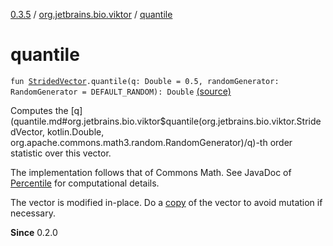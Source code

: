 [0.3.5](../index.md) / [org.jetbrains.bio.viktor](index.md) / [quantile](.)

# quantile

`fun `[`StridedVector`](-strided-vector/index.md)`.quantile(q: Double = 0.5, randomGenerator: RandomGenerator = DEFAULT_RANDOM): Double` [(source)](https://github.com/JetBrains-Research/viktor/blob/0.3.5/src/main/kotlin/org/jetbrains/bio/viktor/Random.kt#L51)

Computes the [q](quantile.md#org.jetbrains.bio.viktor$quantile(org.jetbrains.bio.viktor.StridedVector, kotlin.Double, org.apache.commons.math3.random.RandomGenerator)/q)-th order statistic over this vector.

The implementation follows that of Commons Math. See JavaDoc of
[Percentile](#) for computational details.

The vector is modified in-place. Do a [copy](#) of the vector
to avoid mutation if necessary.

**Since**
0.2.0

